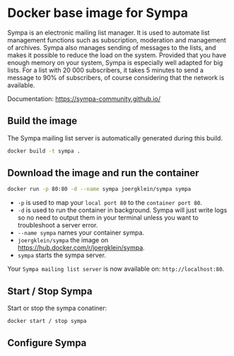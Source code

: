 # Docker base image for Sympa

Sympa is an electronic mailing list manager. It is used to automate list
management functions such as subscription, moderation and management of
archives. Sympa also manages sending of messages to the lists, and makes it
possible to reduce the load on the system. Provided that you have enough memory
on your system, Sympa is especially well adapted for big lists. For a list with
20 000 subscribers, it takes 5 minutes to send a message to 90% of subscribers,
of course considering that the network is available.

Documentation: https://sympa-community.github.io/

## Build the image

The Sympa mailing list server is automatically generated during this build.

```sh
docker build -t sympa .
```


## Download the image and run the container

```sh
docker run -p 80:80 -d --name sympa joergklein/sympa sympa
```

- `-p` is used to map your `local port 80` to the `container port 80`.
- `-d` is used to run the container in background. Sympa will just write logs so no need to output them in your terminal unless you want to troubleshoot a server error.
- `--name sympa` names your container sympa.
- `joergklein/sympa` the image on https://hub.docker.com/r/joergklein/sympa.
- `sympa` starts the sympa server.

Your `Sympa mailing list server` is now available on: `http://localhost:80`.

## Start / Stop Sympa

Start or stop the sympa conatiner:

```sh
docker start / stop sympa
```

## Configure Sympa
